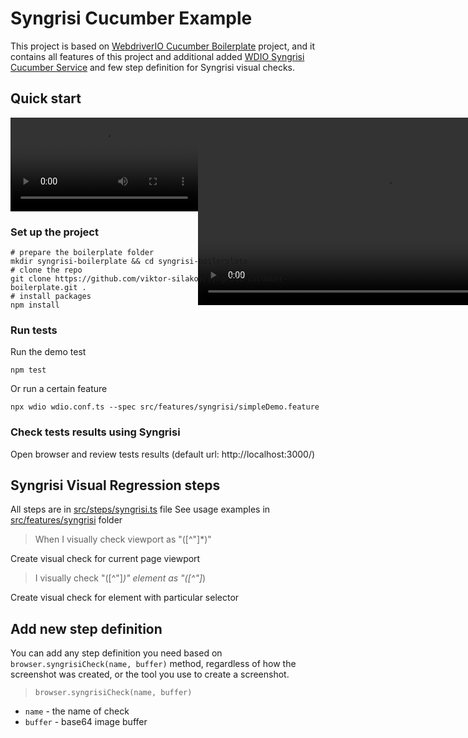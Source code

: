 Syngrisi Cucumber Example
==========================

This project is based on [WebdriverIO Cucumber Boilerplate](https://github.com/webdriverio/cucumber-boilerplate)
project, and it contains all features of this project and additional
added [WDIO Syngrisi Cucumber Service](https://github.com/viktor-silakov/wdio-syngrisi-cucumber-service) and few step
definition for Syngrisi visual checks.

## Quick start

![Short Demo](video/cbp_demo.mp4)
<video autoplay loop style="width:600px; height: auto; position:absolute; z-index: -1;">
  <source src="./video/cbp_demo.mp4" type="video/mp4" />
</video>

### Set up the project

```shell
# prepare the boilerplate folder
mkdir syngrisi-boilerplate && cd syngrisi-boilerplate
# clone the repo
git clone https://github.com/viktor-silakov/syngrisi-cucumber-boilerplate.git .
# install packages
npm install
```

### Run tests

Run the demo test

```shell
npm test
```

Or run a certain feature

```shell
npx wdio wdio.conf.ts --spec src/features/syngrisi/simpleDemo.feature
```

### Check tests results using Syngrisi

Open browser and review tests results (default url: http://localhost:3000/)

## Syngrisi Visual Regression steps

All steps are in [src/steps/syngrisi.ts](src/steps/syngrisi.ts) file
See usage examples in [src/features/syngrisi](src/features/syngrisi) folder

> When I visually check viewport as "([^"]*)"

Create visual check for current page viewport
> I visually check "([^"]*)" element as "([^"]*)

Create visual check for element with particular selector

## Add new step definition

You can add any step definition you need based on `browser.syngrisiCheck(name, buffer)` method, regardless of how the
screenshot was created, or the tool you use to create a screenshot.

> `browser.syngrisiCheck(name, buffer)`

- `name` - the name of check
- `buffer` - base64 image buffer
